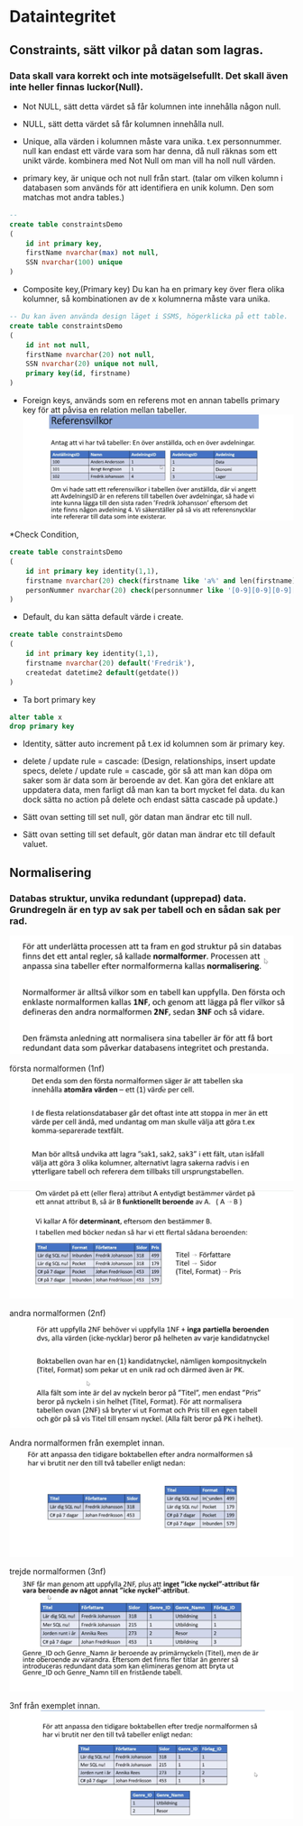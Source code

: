 # Dataintegritet

## Constraints, sätt vilkor på datan som lagras.

### Data skall vara korrekt och inte motsägelsefullt. Det skall även inte heller finnas luckor(Null).

* Not NULL, sätt detta värdet så får kolumnen inte innehålla någon null.

* NULL, sätt detta värdet så får kolumnen innehålla null.

* Unique, alla värden i kolumnen måste vara unika. t.ex personnummer. null kan endast ett värde vara som har denna, då null räknas som ett unikt värde. kombinera med Not Null om man vill ha noll null värden.

* primary key, är unique och not null från start. (talar om vilken kolumn i databasen som används för att identifiera en unik kolumn. Den som matchas mot andra tables.)

```SQL
-- 
create table constraintsDemo
(
	id int primary key,
	firstName nvarchar(max) not null,
	SSN nvarchar(100) unique
)
```

* Composite key,(Primary key) Du kan ha en primary key över flera olika kolumner, så kombinationen av de x kolumnerna måste vara unika.
```SQL
-- Du kan även använda design läget i SSMS, högerklicka på ett table.
create table constraintsDemo
(
	id int not null,
	firstName nvarchar(20) not null,
	SSN nvarchar(20) unique not null,
	primary key(id, firstname)
)
```

* Foreign keys, används som en referens mot en annan tabells primary key för att påvisa en relation mellan tabeller.
![Foreign key](ForeginKey.png)


*Check Condition, 
```SQL
create table constraintsDemo
(
	id int primary key identity(1,1),
	firstname nvarchar(20) check(firstname like 'a%' and len(firstname) = 10),
	personNummer nvarchar(20) check(personnummer like '[0-9][0-9][0-9][0-9][0-9][0-9]-[0-9][0-9][0-9][0-9]')
)
```

* Default, du kan sätta default värde i create.

```SQL
create table constraintsDemo
(
	id int primary key identity(1,1),
	firstname nvarchar(20) default('Fredrik'),
	createdat datetime2 default(getdate())
)
```




* Ta bort primary key
```SQL
alter table x
drop primary key
```

* Identity, sätter auto increment på t.ex id kolumnen som är primary key.

* delete / update rule = cascade: 
(Design, relationships, insert update specs, delete / update rule = cascade, gör så att man kan döpa om saker som är data som är beroende av det. Kan göra det enklare att uppdatera data, men farligt då man kan ta bort mycket fel data. du kan dock sätta no action på delete och endast sätta cascade på update.)

* Sätt ovan setting till set null, gör datan man ändrar etc till null.
 
*  Sätt ovan setting till set default, gör datan man ändrar etc till default valuet.



## Normalisering

### Databas struktur, unvika redundant (upprepad) data. Grundregeln är en typ av sak per tabell och en sådan sak per rad.

![alt text](Normalisering.png)


första normalformen (1nf)
![alt text](1nf.png)


![alt text](funktionelltberoende.png)

andra normalformen (2nf)
![alt text](2nf.png)

 Andra normalformen från exemplet innan.
![alt text](1nfOCH2nf.png)


trejde normalformen (3nf)
![alt text](3nf.png)

3nf från exemplet innan.
![alt text](3nfutbrutet.png)
